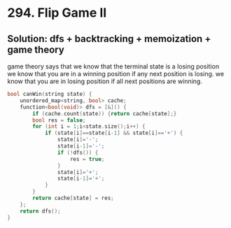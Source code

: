 # 294. Flip Game II

## Solution: dfs + backtracking + memoization + game theory 

game theory says that
we know that the terminal state is a losing position
we know that you are in a winning position if any next position is losing.
we know that you are in losing position if all next positions are winning.

```c++
bool canWin(string state) {
    unordered_map<string, bool> cache;
    function<bool(void)> dfs = [&]() {
        if (cache.count(state)) {return cache[state];}
        bool res = false;
        for (int i = 1;i<state.size();i++) {
            if (state[i]==state[i-1] && state[i]=='+') {
                state[i]='-';
                state[i-1]='-';
                if (!dfs()) {
                    res = true;
                }
                state[i]='+';
                state[i-1]='+';
            }
        }
        return cache[state] = res;
    };
    return dfs();
}
```